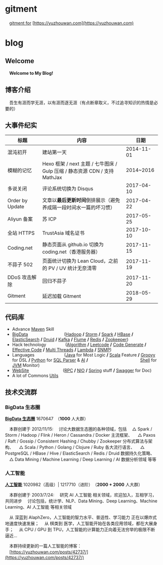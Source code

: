 # gitment
　[gitment for](https://github.com/asdf2014/gitment/issues?q=is%3Aissue+is%3Aopen+sort%3Acomments-desc) [https://yuzhouwan.com](https://yuzhouwan.com)

# blog
## Welcome

　**Welcome to My Blog!**


## 博客介绍

　吾生有涯而学无涯，以有涯而逐无涯（有点断章取义，不过追寻知识的热情是必要的）


## 大事件纪实

| 标题            | 内容                                                         | 日期       |
| --------------- | ------------------------------------------------------------ | ---------- |
| 混沌初开        | 建站第一天                                                   | 2014-11-01 |
| 模糊的记忆      | Hexo 框架 / next 主题 / 七牛图床 / Gulp 压缩 / 静态资源 CDN / 支持 MathJax | 2014~2016  |
| 多说关闭        | 评论系统切换为 Disqus                                        | 2017-04-10 |
| Order by Update | 文章以**最后更新时间**倒排展示（避免养成隔一段时间水一篇的坏习惯） | 2017-04-22 |
| Aliyun 备案     | 苏 ICP                                                       | 2017-05-25 |
| 全站 HTTPS      | TrustAsia 域名证书                                           | 2017-10-10 |
| Coding.net      | 静态页面从 github.io 切换为 coding.net（香港服务器）         | 2017-11-15 |
| 不蒜子 502      | 页面统计切换为 Lean Cloud，之前的 PV / UV 统计无奈清零       | 2017-11-19 |
| DDoS 攻击解除   | 回归不蒜子                                                   | 2017-11-20 |
| Gitment         | 延迟加载 Gitment                                             | 2018-05-29 |

<!--more-->


## 代码库

- Advance [Maven](https://yuzhouwan.com/posts/2254/) Skill
- [BigData](https://yuzhouwan.com/tags/)&ensp;&ensp;&ensp;&ensp;&ensp;&ensp;&ensp;&ensp;&ensp;&ensp;&ensp;&ensp;&ensp;&ensp;&ensp;&ensp;&ensp;([Hadoop](https://yuzhouwan.com/posts/60504/) **/** [Storm](https://yuzhouwan.com/posts/25015/) **/** [Spark](https://yuzhouwan.com/posts/4735/) **/** [HBase](https://yuzhouwan.com/posts/45888/) **/** [ElasticSearch](https://yuzhouwan.com/posts/22654/) **/** [Druid](https://yuzhouwan.com/posts/5845/) **/** [Kafka](https://yuzhouwan.com/posts/26002/) **/** [Flume](https://yuzhouwan.com/posts/22654#%e6%95%b4%e5%90%88%e5%bc%80%e5%8f%91) **/** [Redis](https://yuzhouwan.com/posts/2129/) **/** [Zookeeper](https://yuzhouwan.com/posts/31915/))
- Hack technology&ensp;&ensp;&ensp;&ensp;&ensp;&ensp;&ensp;&ensp;&ensp;([Algorithm](https://github.com/asdf2014/yuzhouwan/tree/master/yuzhouwan-hacker/src/main/java/com/yuzhouwan/hacker/algorithms) **/** [Leetcode](https://github.com/asdf2014/yuzhouwan/tree/master/yuzhouwan-hacker/src/main/java/com/yuzhouwan/hacker/algorithms/leetcode) **/** [Code Generate](https://github.com/asdf2014/yuzhouwan/tree/master/yuzhouwan-hacker/src/main/java/com/yuzhouwan/hacker/codegen) **/** [Effective Code](https://github.com/asdf2014/yuzhouwan/tree/master/yuzhouwan-hacker/src/main/java/com/yuzhouwan/hacker/effective) **/** [Multi Threads](https://github.com/asdf2014/yuzhouwan/tree/master/yuzhouwan-hacker/src/main/java/com/yuzhouwan/hacker/algorithms/thread) **/** [Lambda](https://github.com/asdf2014/yuzhouwan/tree/master/yuzhouwan-hacker/src/main/java/com/yuzhouwan/hacker/lambda) **/** [SNMP](https://github.com/asdf2014/yuzhouwan/tree/master/yuzhouwan-hacker/src/main/java/com/yuzhouwan/hacker/snmp))
- Languages&ensp;&ensp;&ensp;&ensp;&ensp;&ensp;&ensp;&ensp;&ensp;&ensp;&ensp;&ensp;&ensp;&ensp;([Java](https://github.com/asdf2014/yuzhouwan/tree/master/yuzhouwan-hacker/src/main/java/com/yuzhouwan/hacker) for Most Logic **/** [Scala](https://github.com/asdf2014/yuzhouwan/tree/master/yuzhouwan-hacker/src/main/scala/com/yuzhouwan/hacker) Feature **/** [Groovy](https://github.com/asdf2014/yuzhouwan/tree/master/yuzhouwan-hacker/src/main/groovy/com/yuzhouwan/hacker) for DSL **/** [Python](https://yuzhouwan.com/posts/43687/) for [SQL Parser](https://github.com/asdf2014/yuzhouwan/tree/master/yuzhouwan-hacker/yuzhouwan-hacker-python) & [AI](https://yuzhouwan.com/posts/42737/) **/**
  &ensp;&ensp;&ensp;&ensp;&ensp;&ensp;&ensp;&ensp;&ensp;&ensp;&ensp;&ensp;&ensp;&ensp;&ensp;&ensp;&ensp;&ensp;&ensp;&ensp;&ensp;&ensp;&ensp;&ensp;[Shell](https://github.com/asdf2014/yuzhouwan/blob/master/yuzhouwan-common/src/main/resources/shell/gc_monitor2.sh) for [JVM](https://yuzhouwan.com/posts/27328/) Monitor)
- [WebSite](https://github.com/asdf2014/yuzhouwan/tree/master/yuzhouwan-site)&ensp;&ensp;&ensp;&ensp;&ensp;&ensp;&ensp;&ensp;&ensp;&ensp;&ensp;&ensp;&ensp;&ensp;&ensp;&ensp;([RPC](https://github.com/asdf2014/yuzhouwan/tree/master/yuzhouwan-site/yuzhouwan-site-service/src/test/java/com/yuzhouwan/site/service) **/** [NIO](https://github.com/asdf2014/yuzhouwan/tree/master/yuzhouwan-site/yuzhouwan-site-service/src/main/java/com/yuzhouwan/site/service/nio) **/** [Spring](https://github.com/asdf2014/yuzhouwan/tree/master/yuzhouwan-site/yuzhouwan-site-service/src/main/resources) stuff **/** [Swagger](https://github.com/asdf2014/yuzhouwan/tree/master/yuzhouwan-site/yuzhouwan-site-service/src/main/webapp) for Doc)
- A lot of Commons [Utils](https://github.com/asdf2014/yuzhouwan/tree/master/yuzhouwan-common/src/main/java/com/yuzhouwan/common/util)



## 技术交流群

### BigData 生态圈

**[BigData 生态圈](https://yuzhouwan.com/tags/)** 1670647　（**1000** 人大群）

　本群创建于 2012/11/15:
　讨论大数据生态圈的各种领域，包括
　△ Spark / Storm / Hadoop / Flink / Heron / Cassandra / Docker 主流框架、
　△ Paxos / Raft / Gossip / Consistent Hashing / Chubby / Zookeeper 分布式算法与架构、
　△ Scala / Python / Golang / Clojure / Ruby 各大流行语言、
　△ PostgreSQL / HBase / Hive / ElasticSearch / Redis / Druid 数据持久化策略、
　△ Data Mining / Machine Learning / Deep Learning / AI 数据分析领域 等等


### 人工智能

**[人工智能](https://yuzhouwan.com/posts/42737/)** 1020982（高级）| 1217710（进阶）　（**2000 + 2000** 人大群）

　本群创建于 2003/7/24:
　研究 AI 人工智能 相关领域，欢迎加入，互相学习，共同进步
　讨论包括，统计学、NLP、Data Mining、Deep Learning、Machine Learning、AI 人工智能 等相关领域

　从 深蓝到 AlaphZero，人工智能的智力水平、普适性、学习能力 正在以爆炸式地速度快速发展；
　从 棋类到 医学，人工智能开始在各类应用领域，都在大展身手；
　从 CPU / GPU 到 TPU，人工智能的计算能力正向着无法穷举的极限不断逼近…

　本群持续更新的一篇人工智能的博客：
　[https://yuzhouwan.com/posts/42737/](https://yuzhouwan.com/posts/42737/)




